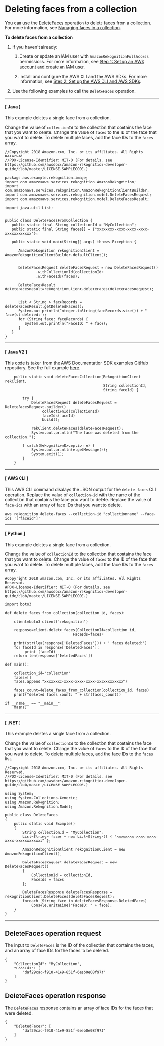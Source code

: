 # Deleting faces from a collection<a name="delete-faces-procedure"></a>

You can use the [DeleteFaces](https://docs.aws.amazon.com/rekognition/latest/APIReference/API_DeleteFaces.html) operation to delete faces from a collection\. For more information, see [Managing faces in a collection](collections.md#collections-index-faces)\. 



**To delete faces from a collection**

1. If you haven't already:

   1. Create or update an IAM user with `AmazonRekognitionFullAccess` permissions\. For more information, see [Step 1: Set up an AWS account and create an IAM user](setting-up.md#setting-up-iam)\.

   1. Install and configure the AWS CLI and the AWS SDKs\. For more information, see [Step 2: Set up the AWS CLI and AWS SDKs](setup-awscli-sdk.md)\.

1. Use the following examples to call the `DeleteFaces` operation\.

------
#### [ Java ]

   This example deletes a single face from a collection\.

   Change the value of `collectionId` to the collection that contains the face that you want to delete\. Change the value of `faces` to the ID of the face that you want to delete\. To delete multiple faces, add the face IDs to the `faces` array\.

   ```
   //Copyright 2018 Amazon.com, Inc. or its affiliates. All Rights Reserved.
   //PDX-License-Identifier: MIT-0 (For details, see https://github.com/awsdocs/amazon-rekognition-developer-guide/blob/master/LICENSE-SAMPLECODE.)
   
   package aws.example.rekognition.image;
   import com.amazonaws.services.rekognition.AmazonRekognition;
   import com.amazonaws.services.rekognition.AmazonRekognitionClientBuilder;
   import com.amazonaws.services.rekognition.model.DeleteFacesRequest;
   import com.amazonaws.services.rekognition.model.DeleteFacesResult;
   
   import java.util.List;
   
   
   public class DeleteFacesFromCollection {
      public static final String collectionId = "MyCollection";
      public static final String faces[] = {"xxxxxxxx-xxxx-xxxx-xxxx-xxxxxxxxxxxx"};
   
      public static void main(String[] args) throws Exception {
         
         AmazonRekognition rekognitionClient = AmazonRekognitionClientBuilder.defaultClient();
        
         
         DeleteFacesRequest deleteFacesRequest = new DeleteFacesRequest()
                 .withCollectionId(collectionId)
                 .withFaceIds(faces);
        
         DeleteFacesResult deleteFacesResult=rekognitionClient.deleteFaces(deleteFacesRequest);
         
        
         List < String > faceRecords = deleteFacesResult.getDeletedFaces();
         System.out.println(Integer.toString(faceRecords.size()) + " face(s) deleted:");
         for (String face: faceRecords) {
            System.out.println("FaceID: " + face);
         }
      }
   }
   ```

------
#### [ Java V2 ]

   This code is taken from the AWS Documentation SDK examples GitHub repository\. See the full example [here](https://github.com/awsdocs/aws-doc-sdk-examples/blob/master/javav2/example_code/rekognition/src/main/java/com/example/rekognition/DeleteFacesFromCollection.java)\.

   ```
       public static void deleteFacesCollection(RekognitionClient rekClient,
                                                String collectionId,
                                                String faceId) {
   
           try {
               DeleteFacesRequest deleteFacesRequest = DeleteFacesRequest.builder()
                   .collectionId(collectionId)
                   .faceIds(faceId)
                   .build();
   
               rekClient.deleteFaces(deleteFacesRequest);
               System.out.println("The face was deleted from the collection.");
   
           } catch(RekognitionException e) {
               System.out.println(e.getMessage());
               System.exit(1);
           }
       }
   ```

------
#### [ AWS CLI ]

   This AWS CLI command displays the JSON output for the `delete-faces` CLI operation\. Replace the value of `collection-id` with the name of the collection that contains the face you want to delete\. Replace the value of `face-ids` with an array of face IDs that you want to delete\.

   ```
   aws rekognition delete-faces --collection-id "collectionname" --face-ids '["faceid"]'
   ```

------
#### [ Python ]

   This example deletes a single face from a collection\.

   Change the value of `collectionId` to the collection that contains the face that you want to delete\. Change the value of `faces` to the ID of the face that you want to delete\. To delete multiple faces, add the face IDs to the `faces` array\.

   ```
   #Copyright 2018 Amazon.com, Inc. or its affiliates. All Rights Reserved.
   #PDX-License-Identifier: MIT-0 (For details, see https://github.com/awsdocs/amazon-rekognition-developer-guide/blob/master/LICENSE-SAMPLECODE.)
   
   import boto3
   
   def delete_faces_from_collection(collection_id, faces):
   
       client=boto3.client('rekognition')
   
       response=client.delete_faces(CollectionId=collection_id,
                                  FaceIds=faces)
       
       print(str(len(response['DeletedFaces'])) + ' faces deleted:') 							
       for faceId in response['DeletedFaces']:
            print (faceId)
       return len(response['DeletedFaces'])
   
   def main():
   
       collection_id='collection'
       faces=[]
       faces.append("xxxxxxxx-xxxx-xxxx-xxxx-xxxxxxxxxxxx")
   
       faces_count=delete_faces_from_collection(collection_id, faces)
       print("deleted faces count: " + str(faces_count))
   
   if __name__ == "__main__":
       main()
   ```

------
#### [ \.NET ]

   This example deletes a single face from a collection\.

   Change the value of `collectionId` to the collection that contains the face that you want to delete\. Change the value of `faces` to the ID of the face that you want to delete\. To delete multiple faces, add the face IDs to the `faces` list\.

   ```
   //Copyright 2018 Amazon.com, Inc. or its affiliates. All Rights Reserved.
   //PDX-License-Identifier: MIT-0 (For details, see https://github.com/awsdocs/amazon-rekognition-developer-guide/blob/master/LICENSE-SAMPLECODE.)
   
   using System;
   using System.Collections.Generic;
   using Amazon.Rekognition;
   using Amazon.Rekognition.Model;
   
   public class DeleteFaces
   {
       public static void Example()
       {
           String collectionId = "MyCollection";
           List<String> faces = new List<String>() { "xxxxxxxx-xxxx-xxxx-xxxx-xxxxxxxxxxxx" };
   
           AmazonRekognitionClient rekognitionClient = new AmazonRekognitionClient();
   
           DeleteFacesRequest deleteFacesRequest = new DeleteFacesRequest()
           {
               CollectionId = collectionId,
               FaceIds = faces
           };
   
           DeleteFacesResponse deleteFacesResponse = rekognitionClient.DeleteFaces(deleteFacesRequest);
           foreach (String face in deleteFacesResponse.DeletedFaces)
               Console.WriteLine("FaceID: " + face);
       }
   }
   ```

------

## DeleteFaces operation request<a name="deletefaces-request"></a>

The input to `DeleteFaces` is the ID of the collection that contains the faces, and an array of face IDs for the faces to be deleted\. 

```
{
    "CollectionId": "MyCollection",
    "FaceIds": [
        "daf29cac-f910-41e9-851f-6eeb0e08f973"
    ]
}
```

## DeleteFaces operation response<a name="deletefaces-operation-response"></a>

The `DeleteFaces` response contains an array of face IDs for the faces that were deleted\.

```
{
    "DeletedFaces": [
        "daf29cac-f910-41e9-851f-6eeb0e08f973"
    ]
}
```